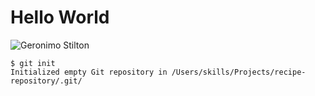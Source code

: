 # Hello World #
![Geronimo Stilton](https://media.discordapp.net/attachments/363490382832467989/1017602459209838623/unknown.png)
```
$ git init
Initialized empty Git repository in /Users/skills/Projects/recipe-repository/.git/
```
